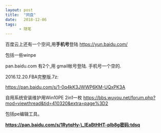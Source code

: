 ```yaml
---
layout: post
title:  "网盘"
date:   2018-12-06
tags:
      - 随笔
---
```



百度云上还有一个空间,用**手机号**登陆 <https://yun.baidu.com/> 

包括一些winpe

pan.baidu.com 有2个,用 gmail帐号登陆. 手机号一个空的.

2016.12.20.FBA完整版.7z:

<https://pan.baidu.com/s/1-0q4kK3JWWP6KM-UQxPK3A>



自用系统安装维护用Win10PE
2in1一枚 <https://bbs.wuyou.net/forum.php?mod=viewthread&tid=410320&extra=page%3D2>

包括pe编辑工具。

**https://pan.baidu.com/s/1RytqHy-\_IEaBtHHT-pIb8g密码:tdsq**

